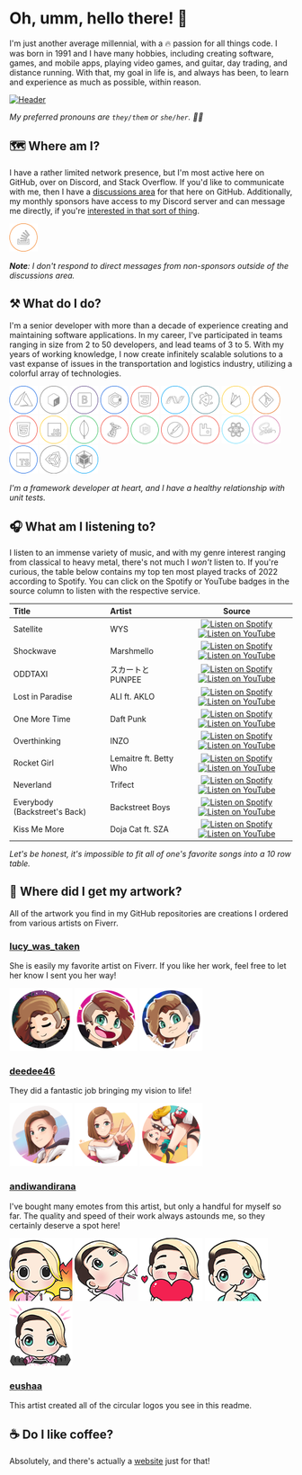 # Oh, umm, hello there! 👋

I'm just another average millennial, with a 🔥 passion for all things code. I was born in 1991 and I have many hobbies, including creating software, games, and mobile apps, playing video games, and guitar, day trading, and distance running. With that, my goal in life is, and always has been, to learn and experience as much as possible, within reason.

[![Header](https://raw.githubusercontent.com/tacosontitan/tacosontitan/main/resources/header.jpg)](https://github.com/tacosontitan)

*My preferred pronouns are `they/them` or `she/her`. 💁‍♀️*

## 🗺️ Where am I?

I have a rather limited network presence, but I'm most active here on GitHub, over on Discord, and Stack Overflow. If you'd like to communicate with me, then I have a [discussions area](https://github.com/tacosontitan/tacosontitan/discussions) for that here on GitHub. Additionally, my monthly sponsors have access to my Discord server and can message me directly, if you're [interested in that sort of thing](https://github.com/sponsors/tacosontitan).

[![tacosontitan](https://raw.githubusercontent.com/tacosontitan/tacosontitan/main/resources/icons/x50/stackoverflow.png)](https://stackoverflow.com/users/9893154/hazel-%e3%81%b8%e3%81%84%e3%81%9c%e3%82%8b)

***Note**: I don't respond to direct messages from non-sponsors outside of the discussions area.*

## ⚒️ What do I do?

I'm a senior developer with more than a decade of experience creating and maintaining software applications. In my career, I've participated in teams ranging in size from 2 to 50 developers, and lead teams of 3 to 5. With my years of working knowledge, I now create infinitely scalable solutions to a vast expanse of issues in the transportation and logistics industry, utilizing a colorful array of technologies.

 [![azure](https://raw.githubusercontent.com/tacosontitan/tacosontitan/main/resources/icons/x50/azure.png?size=50)](https://azure.microsoft.com/en-in/)
 [![bash](https://raw.githubusercontent.com/tacosontitan/tacosontitan/main/resources/icons/x50/bash.png)](https://www.gnu.org/software/bash/)
 [![bootstrap](https://raw.githubusercontent.com/tacosontitan/tacosontitan/main/resources/icons/x50/bootstrap.png)](https://getbootstrap.com)
 [![csharp](https://raw.githubusercontent.com/tacosontitan/tacosontitan/main/resources/icons/x50/csharp.png)](https://www.w3schools.com/cs/)
 [![css3](https://raw.githubusercontent.com/tacosontitan/tacosontitan/main/resources/icons/x50/css.png)](https://www.w3schools.com/css/)
 [![dotnet](https://raw.githubusercontent.com/tacosontitan/tacosontitan/main/resources/icons/x50/msnet.png)](https://dotnet.microsoft.com/)
 [![electron](https://raw.githubusercontent.com/tacosontitan/tacosontitan/main/resources/icons/x50/electron.png)](https://www.electronjs.org)
 [![firebase](https://raw.githubusercontent.com/tacosontitan/tacosontitan/main/resources/icons/x50/firebase.png)](https://firebase.google.com/)
 [![git](https://raw.githubusercontent.com/tacosontitan/tacosontitan/main/resources/icons/x50/git.png)](https://git-scm.com/)
 [![html5](https://raw.githubusercontent.com/tacosontitan/tacosontitan/main/resources/icons/x50/html.png)](https://www.w3.org/html/)
 [![javascript](https://raw.githubusercontent.com/tacosontitan/tacosontitan/main/resources/icons/x50/javascript.png)](https://developer.mozilla.org/en-US/docs/Web/JavaScript)
 [![mongodb](https://raw.githubusercontent.com/tacosontitan/tacosontitan/main/resources/icons/x50/mongo.png)](https://www.mongodb.com/)
 [![mssql](https://raw.githubusercontent.com/tacosontitan/tacosontitan/main/resources/icons/x50/mssql.png)](https://www.microsoft.com/en-us/sql-server)
 [![nodejs](https://raw.githubusercontent.com/tacosontitan/tacosontitan/main/resources/icons/x50/node.png)](https://nodejs.org)
 [![postman](https://raw.githubusercontent.com/tacosontitan/tacosontitan/main/resources/icons/x50/postman.png)](https://postman.com)
 [![rabbitMQ](https://raw.githubusercontent.com/tacosontitan/tacosontitan/main/resources/icons/x50/rabbit.png)](https://www.rabbitmq.com)
 [![react](https://raw.githubusercontent.com/tacosontitan/tacosontitan/main/resources/icons/x50/react.png)](https://reactjs.org/)
 [![sass](https://raw.githubusercontent.com/tacosontitan/tacosontitan/main/resources/icons/x50/sass.png)](https://sass-lang.com)
 [![typescript](https://raw.githubusercontent.com/tacosontitan/tacosontitan/main/resources/icons/x50/typescript.png)](https://www.typescriptlang.org/)
 [![unity](https://raw.githubusercontent.com/tacosontitan/tacosontitan/main/resources/icons/x50/unity.png)](https://unity.com/)
 [![webpack](https://raw.githubusercontent.com/tacosontitan/tacosontitan/main/resources/icons/x50/webpack.png)](https://webpack.js.org)

*I'm a framework developer at heart, and I have a healthy relationship with unit tests.*

## 🎧 What am I listening to?

I listen to an immense variety of music, and with my genre interest ranging from classical to heavy metal, there's not much I *won't* listen to. If you're curious, the table below contains my top ten most played tracks of 2022 according to Spotify. You can click on the Spotify or YouTube badges in the source column to listen with the respective service.

Title | Artist | Source
:------------ | :------------- | :-------------:
Satellite | WYS | [![Listen on Spotify][spotify-badge]][s0] [![Listen on YouTube][youtube-badge]][y0]
Shockwave | Marshmello | [![Listen on Spotify][spotify-badge]][s1] [![Listen on YouTube][youtube-badge]][y1]
ODDTAXI | スカートとPUNPEE | [![Listen on Spotify][spotify-badge]][s2] [![Listen on YouTube][youtube-badge]][y2]
Lost in Paradise | ALI ft. AKLO | [![Listen on Spotify][spotify-badge]][s3] [![Listen on YouTube][youtube-badge]][y3]
One More Time | Daft Punk | [![Listen on Spotify][spotify-badge]][s4] [![Listen on YouTube][youtube-badge]][y4]
Overthinking | INZO | [![Listen on Spotify][spotify-badge]][s5] [![Listen on YouTube][youtube-badge]][y5]
Rocket Girl | Lemaitre ft. Betty Who | [![Listen on Spotify][spotify-badge]][s6] [![Listen on YouTube][youtube-badge]][y6]
Neverland | Trifect | [![Listen on Spotify][spotify-badge]][s7] [![Listen on YouTube][youtube-badge]][y7]
Everybody (Backstreet's Back) | Backstreet Boys | [![Listen on Spotify][spotify-badge]][s8] [![Listen on YouTube][youtube-badge]][y8]
Kiss Me More | Doja Cat ft. SZA | [![Listen on Spotify][spotify-badge]][s9] [![Listen on YouTube][youtube-badge]][y9]

*Let's be honest, it's impossible to fit all of one's favorite songs into a 10 row table.*

## 🎨 Where did I get my artwork?

All of the artwork you find in my GitHub repositories are creations I ordered from various artists on Fiverr.

### [lucy_was_taken](https://www.fiverr.com/lucy_was_taken)

She is easily my favorite artist on Fiverr. If you like her work, feel free to let her know I sent you her way!

 [![lucy_was_taken](https://raw.githubusercontent.com/tacosontitan/tacosontitan/main/resources/profile-images/lucy_was_taken/header.png)](https://www.fiverr.com/lucy_was_taken)
 [![lucy_was_taken](https://raw.githubusercontent.com/tacosontitan/tacosontitan/main/resources/profile-images/lucy_was_taken/sippin.png)](https://www.fiverr.com/lucy_was_taken)
 [![lucy_was_taken](https://raw.githubusercontent.com/tacosontitan/tacosontitan/main/resources/profile-images/lucy_was_taken/chilly.png)](https://www.fiverr.com/lucy_was_taken)

### [deedee46](https://www.fiverr.com/deedee46)

They did a fantastic job bringing my vision to life!

 [![deedee46](https://raw.githubusercontent.com/tacosontitan/tacosontitan/main/resources/profile-images/deedee46/octopus.png)](https://www.fiverr.com/deedee46)
 [![deedee46](https://raw.githubusercontent.com/tacosontitan/tacosontitan/main/resources/profile-images/deedee46/peace.png)](https://www.fiverr.com/deedee46)
 [![deedee46](https://raw.githubusercontent.com/tacosontitan/tacosontitan/main/resources/profile-images/deedee46/hiya.png)](https://www.fiverr.com/deedee46)

### [andiwandirana](https://www.fiverr.com/andiwandirana)

I've bought many emotes from this artist, but only a handful for myself so far. The quality and speed of their work always astounds me, so they certainly deserve a spot here!

 [![andiwandirana](https://raw.githubusercontent.com/tacosontitan/tacosontitan/main/resources/emotes/Its%20Fine/112.png)](https://www.fiverr.com/andiwandirana)
 [![andiwandirana](https://raw.githubusercontent.com/tacosontitan/tacosontitan/main/resources/emotes/Lost/112.png)](https://www.fiverr.com/andiwandirana)
 [![andiwandirana](https://raw.githubusercontent.com/tacosontitan/tacosontitan/main/resources/emotes/Love/112.png)](https://www.fiverr.com/andiwandirana)
 [![andiwandirana](https://raw.githubusercontent.com/tacosontitan/tacosontitan/main/resources/emotes/Cute/112.png)](https://www.fiverr.com/andiwandirana)
 [![andiwandirana](https://raw.githubusercontent.com/tacosontitan/tacosontitan/main/resources/emotes/Spider%20Sense/112.png)](https://www.fiverr.com/andiwandirana)

### [eushaa](https://www.fiverr.com/eushaa)

This artist created all of the circular logos you see in this readme.

## ☕ Do I like coffee?

Absolutely, and there's actually a [website](https://www.buymeacoffee.com/tacosontitan) just for that!

<!-- Badges -->
[spotify-badge]: https://img.shields.io/badge/Spotify-1ED760?&style=for-the-badge&logo=spotify&logoColor=white
[youtube-badge]: https://img.shields.io/badge/YouTube-FF0000?style=for-the-badge&logo=youtube&logoColor=white

<!-- Music Links -->
[s0]: https://open.spotify.com/track/5mCFG50hfO2SS5CxSTCeWQ?si=20be0df6cd304694
[y0]: https://www.youtube.com/watch?v=UP1tPLkyZyI

[s1]: https://open.spotify.com/track/3sOGVdj5VPY6C2XImtlzj7?si=87af9f4e550c42bc
[y1]: https://www.youtube.com/watch?v=YH18coS7c9E

[s2]: https://open.spotify.com/track/4bMo9lJmh3jNTzfmfQ1YcL?si=484a4a92b8d54014
[y2]: https://www.youtube.com/watch?v=LKMw0hBDBUw

[s3]: https://open.spotify.com/track/7kRKlFCFLAUwt43HWtauhX?si=b342c244fd5e4f89
[y3]: https://www.youtube.com/watch?v=E-9LT2jizkA

[s4]: https://open.spotify.com/track/0DiWol3AO6WpXZgp0goxAV?si=30985d7f998b478e
[y4]: https://www.youtube.com/watch?v=FGBhQbmPwH8

[s5]: https://open.spotify.com/track/7qGoMOzR9pJ1bPl4bFmTN7?si=d64b7119d29c44da
[y5]: https://www.youtube.com/watch?v=2WrOaA7QCM4

[s6]: https://open.spotify.com/track/4wvj3LqF8EqGxoNc1FIbHr?si=6d40571e0a4b44ef
[y6]: https://www.youtube.com/watch?v=bfwOdpur01M

[s7]: https://open.spotify.com/track/5m0uWrm9gp38F81BR6sNvd?si=9ca6d8c033f942de
[y7]: https://www.youtube.com/watch?v=EdVLbU5vU1I

[s8]: https://open.spotify.com/track/4rTeOSYqwXNz5qPR2DUTFZ?si=fe3c5becd3054ab0
[y8]: https://www.youtube.com/watch?v=6M6samPEMpM

[s9]: https://open.spotify.com/track/3DarAbFujv6eYNliUTyqtz?si=eed15903bd4d4b6f
[y9]: https://www.youtube.com/watch?v=0EVVKs6DQLo

